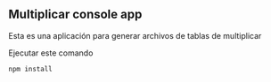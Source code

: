 ## Multiplicar console app

Esta es una aplicación para generar archivos de tablas de
multiplicar

Ejecutar este comando

````
npm install

````
